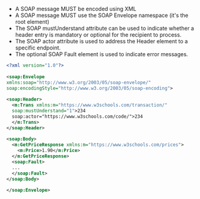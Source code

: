 - A SOAP message MUST be encoded using XML
- A SOAP message MUST use the SOAP Envelope namespace (it's the root element)
- The SOAP mustUnderstand attribute can be used to indicate whether a header entry is mandatory or optional for the recipient to process.
- The SOAP actor attribute is used to address the Header element to a specific endpoint.
- The optional SOAP Fault element is used to indicate error messages.

```xml 
<?xml version="1.0"?>  
  
<soap:Envelope  
xmlns:soap="http://www.w3.org/2003/05/soap-envelope/"  
soap:encodingStyle="http://www.w3.org/2003/05/soap-encoding">  
  
<soap:Header>  
  <m:Trans xmlns:m="https://www.w3schools.com/transaction/"  
  soap:mustUnderstand="1">234
  soap:actor="https://www.w3schools.com/code/">234
  </m:Trans>
</soap:Header>  
  
<soap:Body>  
  <m:GetPriceResponse xmlns:m="https://www.w3schools.com/prices">  
    <m:Price>1.90</m:Price>  
  </m:GetPriceResponse>
  <soap:Fault>  
  ...  
  </soap:Fault>  
</soap:Body>  
  
</soap:Envelope>
```
